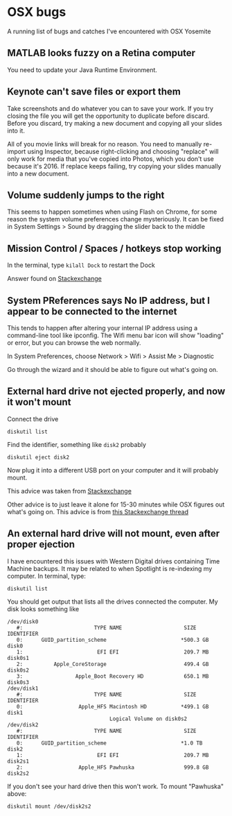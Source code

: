 # OSX bugs

A running list of bugs and catches I've encountered with OSX Yosemite

## MATLAB looks fuzzy on a Retina computer

You need to update your Java Runtime Environment.

## Keynote can't save files or export them

Take screenshots and do whatever you can to save your work. If you try closing the file you will get the opportunity to duplicate before discard. Before you discard, try making a new document and copying all your slides into it.

All of you movie links will break for no reason. You need to manually re-import using Inspector, because right-clicking and choosing "replace" will only work for media that you've copied into Photos, which you don't use because it's 2016. If replace keeps failing, try copying your slides manually into a new document.

## Volume suddenly jumps to the right

This seems to happen sometimes when using Flash on Chrome, for some reason the system volume preferences change mysteriously. It can be fixed in System Settings > Sound by dragging the slider back to the middle

## Mission Control / Spaces / hotkeys stop working

In the terminal, type `kilall Dock` to restart the Dock

Answer found on [Stackexchange](http://apple.stackexchange.com/questions/170488/osx-yosemite-mission-control-stopped-working)

## System PReferences says No IP address, but I appear to be connected to the internet

This tends to happen after altering your internal IP address using a command-line tool like ipconfig. The Wifi menu bar icon will show "loading" or error, but you can browse the web normally.

In System Preferences, choose Network > Wifi > Assist Me > Diagnostic

Go through the wizard and it should be able to figure out what's going on.

## External hard drive not ejected properly, and now it won't mount

Connect the drive

	diskutil list

Find the identifier, something like `disk2` probably

	diskutil eject disk2

Now plug it into a different USB port on your computer and it will probably mount.

This advice was taken from [Stackexchange](http://apple.stackexchange.com/questions/243559/sometimes-mac-doesnt-recognise-my-external-hard-drive)

Other advice is to just leave it alone for 15-30 minutes while OSX figures out what's going on. This advice is from [this Stackexchange thread](http://superuser.com/questions/432831/mac-finder-wd-my-passport-wont-mount)

## An external hard drive will not mount, even after proper ejection

I have encountered this issues with Western Digital drives containing Time Machine backups. It may be related to when Spotlight is re-indexing my computer. In terminal, type:

	diskutil list

You should get output that lists all the drives connected the computer. My disk looks something like

	/dev/disk0
	   #:                       TYPE NAME                    SIZE       IDENTIFIER
	   0:      GUID_partition_scheme                        *500.3 GB   disk0
	   1:                        EFI EFI                     209.7 MB   disk0s1
	   2:          Apple_CoreStorage                         499.4 GB   disk0s2
	   3:                 Apple_Boot Recovery HD             650.1 MB   disk0s3
	/dev/disk1
	   #:                       TYPE NAME                    SIZE       IDENTIFIER
	   0:                  Apple_HFS Macintosh HD           *499.1 GB   disk1
	                                 Logical Volume on disk0s2
	/dev/disk2
	   #:                       TYPE NAME                    SIZE       IDENTIFIER
	   0:      GUID_partition_scheme                        *1.0 TB     disk2
	   1:                        EFI EFI                     209.7 MB   disk2s1
	   2:                  Apple_HFS Pawhuska                999.8 GB   disk2s2

If you don't see your hard drive then this won't work. To mount "Pawhuska" above:

	diskutil mount /dev/disk2s2
